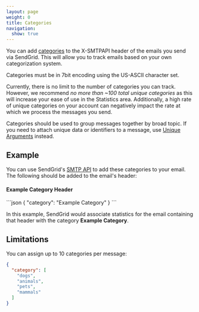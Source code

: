 ```yaml
---
layout: page
weight: 0
title: Categories
navigation:
  show: true
---
```


You can add [categories]({{root_url}}/User_Guide/Email_Settings/categories.html) to the X-SMTPAPI header of the emails you send via SendGrid. This will allow you to track emails based on your own categorization system.

<call-out type="warning">

Categories must be in 7bit encoding using the US-ASCII character set.

</call-out>

<call-out>

Currently, there is no limit to the number of categories you can track. However, we recommend *no more than ~100 total unique categories* as this will increase your ease of use in the Statistics area. Additionally, a high rate of unique categories on your account can negatively impact the rate at which we process the messages you send.

</call-out>

<call-out type="warning">

Categories should be used to group messages together by broad topic. If you need to attach unique data or identifiers to a message, use [Unique Arguments]({{root_url}}/for-developers/sending-email/unique-arguments.html) instead.

</call-out>

## 	Example
 	
You can use SendGrid's [SMTP API]({{root_url}}/API_Reference/SMTP_API/) to add these categories to your email. The following should be added to the email's header:

<h4>Example Category Header</h4>
```json
{
  "category": "Example Category"
}
```

In this example, SendGrid would associate statistics for the email containing that header with the category **Example Category**.

  ## 	Limitations
 	
You can assign up to 10 categories per message:

```json
{
  "category": [
    "dogs",
    "animals",
    "pets",
    "mammals"
  ]
}
```

